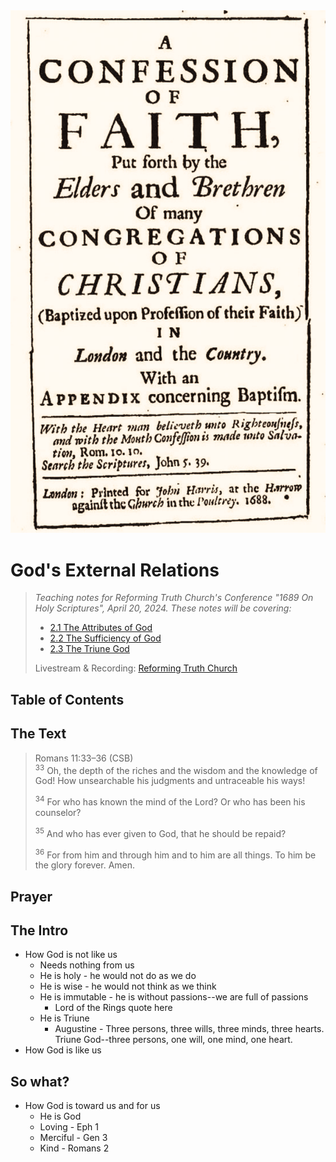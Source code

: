 <img class="intro-right" src="art-1689.png">

# God's External Relations

>*Teaching notes for Reforming Truth Church's Conference "1689 On Holy Scriptures", April 20, 2024. These notes will be covering:*
>- [2.1 The Attributes of God](confession-1689/1689-02-1-the-attributes-of-God.md)
>- [2.2 The Sufficiency of God](1689-02-2-the-sufficiency-of-God.md)
>- [2.3 The Triune God](confession-1689/1689-02-3-the-triune-God.md)
>
> Livestream & Recording: [Reforming Truth Church](https://www.youtube.com/@reformingtruthchurch/streams)

## Table of Contents

<!-- toc -->

## The Text

>Romans 11:33–36 (CSB)  
><sup>33</sup> Oh, the depth of the riches and the wisdom and the knowledge of God! How unsearchable his judgments and untraceable his ways! 
>
><sup>34</sup> For who has known the mind of the Lord? Or who has been his counselor? 
>
><sup>35</sup> And who has ever given to God, that he should be repaid? 
>
><sup>36</sup> For from him and through him and to him are all things. To him be the glory forever. Amen.

## Prayer

## The Intro

- How God is not like us
  - Needs nothing from us
  - He is holy - he would not do as we do
  - He is wise - he would not think as we think
  - He is immutable - he is without passions--we are full of passions
    - Lord of the Rings quote here
  - He is Triune
    - Augustine - Three persons, three wills, three minds, three hearts. Triune God--three persons, one will, one mind, one heart.
- How God is like us

## So what?

- How God is toward us and for us
  - He is God
  - Loving - Eph 1
  - Merciful - Gen 3
  - Kind - Romans 2
